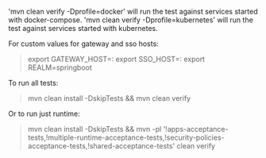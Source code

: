 'mvn clean verify -Dprofile=docker' will run the test against services started with docker-compose.
'mvn clean verify -Dprofile=kubernetes' will run the test against services started with kubernetes.

For custom values for gateway and sso hosts:

> export GATEWAY_HOST=<custom-gateway-host>:<custom-gateway-port>
> export SSO_HOST=<custom-sso-host>:<custom-sso-port>
> export REALM=springboot

To run all tests:

> mvn clean install -DskipTests && mvn clean verify

Or to run just runtime:

> mvn clean install -DskipTests && mvn -pl '!apps-acceptance-tests,!multiple-runtime-acceptance-tests,!security-policies-acceptance-tests,!shared-acceptance-tests' clean verify
